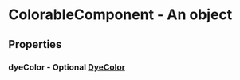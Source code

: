 

# ColorableComponent - An object



## Properties



### dyeColor - Optional [DyeColor](DyeColor)

